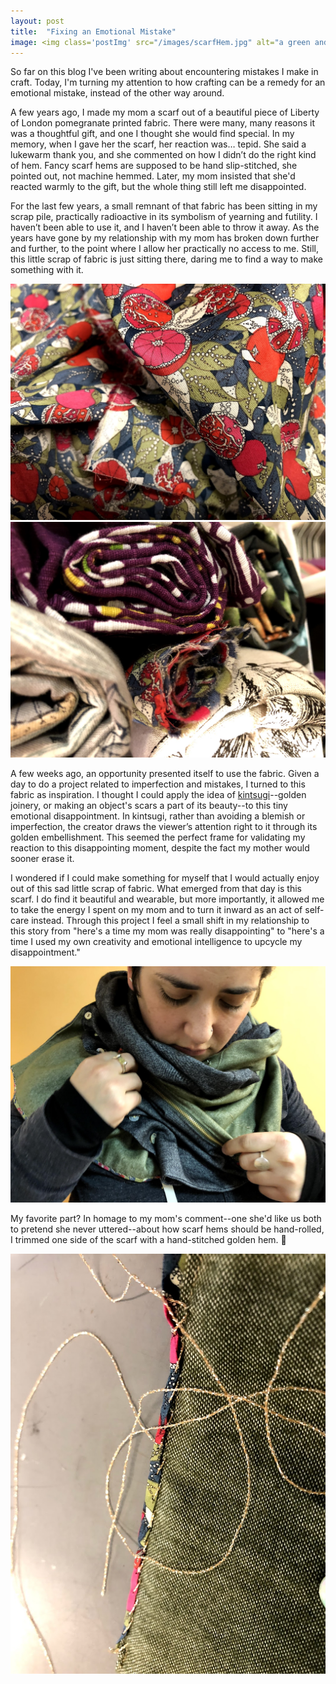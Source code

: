 ```yaml
---
layout: post
title:  "Fixing an Emotional Mistake"
image: <img class='postImg' src="/images/scarfHem.jpg" alt="a green and gray scarf with a floral hem stitched with gold floss"/>
---
```


So far on this blog I've been writing about encountering mistakes I make in craft. Today, I'm turning my attention to how crafting can be a remedy for an emotional mistake, instead of the other way around. 

A few years ago, I made my mom a scarf out of a beautiful piece of Liberty of London pomegranate printed fabric. There were many, many reasons it was a thoughtful gift, and one I thought she would find special. In my memory, when I gave her the scarf, her reaction was… tepid. She said a lukewarm thank you, and she commented on how I didn’t do the right kind of hem. Fancy scarf hems are supposed to be hand slip-stitched, she pointed out, not machine hemmed. Later, my mom insisted that she'd reacted warmly to the gift, but the whole thing still left me disappointed. 

For the last few years, a small remnant of that fabric has been sitting in my scrap pile, practically radioactive in its symbolism of yearning and futility. I haven’t been able to use it, and I haven’t been able to throw it away. As the years have gone by my relationship with my mom has broken down further and further, to the point where I allow her practically no access to me. Still, this little scrap of fabric is just sitting there, daring me to find a way to make something with it. 

<img src='/images/scarfFabric.jpg' class='internalPostImg' alt="aseveral rolled up scraps of colorful fabric">
<img src='/images/scarfScrapPile.jpg' class='internalPostImg' alt="a swatch of bright pink fabric with multicolor printed pomegranates on it">

A few weeks ago, an opportunity presented itself to use the fabric. Given a day to do a project related to imperfection and mistakes, I turned to this fabric as inspiration. I thought I could apply the idea of [kintsugi](https://en.wikipedia.org/wiki/Kintsugi)--golden joinery, or making an object's scars a part of its beauty--to this tiny emotional disappointment. In kintsugi, rather than avoiding a blemish or imperfection, the creator draws the viewer’s attention right to it through its golden embellishment. This seemed the perfect frame for validating my reaction to this disappointing moment, despite the fact my mother would sooner erase it. 

I wondered if I could make something for myself that I would actually enjoy out of this sad little scrap of fabric. What emerged from that day is this scarf. I do find it beautiful and wearable, but more importantly, it allowed me to take the energy I spent on my mom and to turn it inward as an act of self-care instead. Through this project I feel a small shift in my relationship to this story from "here's a time my mom was really disappointing" to "here's a time I used my own creativity and emotional intelligence to upcycle my disappointment." 

<img src='/images/scarfonMe.jpg' class='internalPostImg'>

My favorite part? In homage to my mom's comment--one she'd like us both to pretend she never uttered--about how scarf hems should be hand-rolled, I trimmed one side of the scarf with a hand-stitched golden hem. 🖕 

<img class='internalPostImg' src="/images/scarfHem.jpg" alt="a green and gray scarf with a floral hem stitched with gold floss"/>

